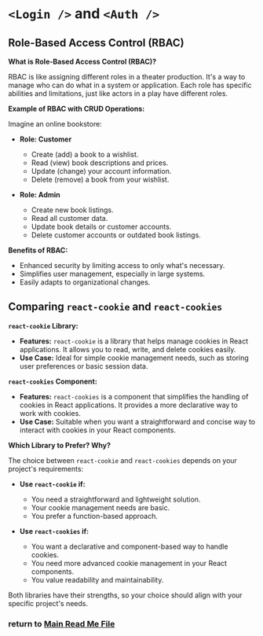 # `<Login />` and `<Auth />`


## Role-Based Access Control (RBAC)

**What is Role-Based Access Control (RBAC)?**

RBAC is like assigning different roles in a theater production. It's a way to manage who can do what in a system or application. Each role has specific abilities and limitations, just like actors in a play have different roles.

**Example of RBAC with CRUD Operations:**

Imagine an online bookstore:

- **Role: Customer**
  - Create (add) a book to a wishlist.
  - Read (view) book descriptions and prices.
  - Update (change) your account information.
  - Delete (remove) a book from your wishlist.

- **Role: Admin**
  - Create new book listings.
  - Read all customer data.
  - Update book details or customer accounts.
  - Delete customer accounts or outdated book listings.

**Benefits of RBAC:**

- Enhanced security by limiting access to only what's necessary.
- Simplifies user management, especially in large systems.
- Easily adapts to organizational changes.

## Comparing `react-cookie` and `react-cookies`

**`react-cookie` Library:**

- **Features:** `react-cookie` is a library that helps manage cookies in React applications. It allows you to read, write, and delete cookies easily.
- **Use Case:** Ideal for simple cookie management needs, such as storing user preferences or basic session data.

**`react-cookies` Component:**

- **Features:** `react-cookies` is a component that simplifies the handling of cookies in React applications. It provides a more declarative way to work with cookies.
- **Use Case:** Suitable when you want a straightforward and concise way to interact with cookies in your React components.

**Which Library to Prefer? Why?**

The choice between `react-cookie` and `react-cookies` depends on your project's requirements:

- **Use `react-cookie` if:**
  - You need a straightforward and lightweight solution.
  - Your cookie management needs are basic.
  - You prefer a function-based approach.

- **Use `react-cookies` if:**
  - You want a declarative and component-based way to handle cookies.
  - You need more advanced cookie management in your React components.
  - You value readability and maintainability.

Both libraries have their strengths, so your choice should align with your specific project's needs.

 ### return to [Main Read Me File](./README.md)